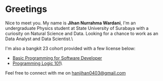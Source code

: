# Greetings

Nice to meet you. My name is **Jihan Nurrahma Wardani**, I'm an undergraduate Physics student at State University of Surabaya with a curiosity on Natural Science and Data. Looking for a chance to work as an Data Analyst and Data Scientist.\

I'm also a bangkit 23 cohort provided with a few license below:
  * [Basic Programming for Software Developer](https://www.dicoding.com/certificates/1RXY6RY2MZVM)
  * [Programming Logic 101](https://www.dicoding.com/certificates/0LZ09039NZ65)\

Feel free to connect with me on hanjihan0403@gmail.com
